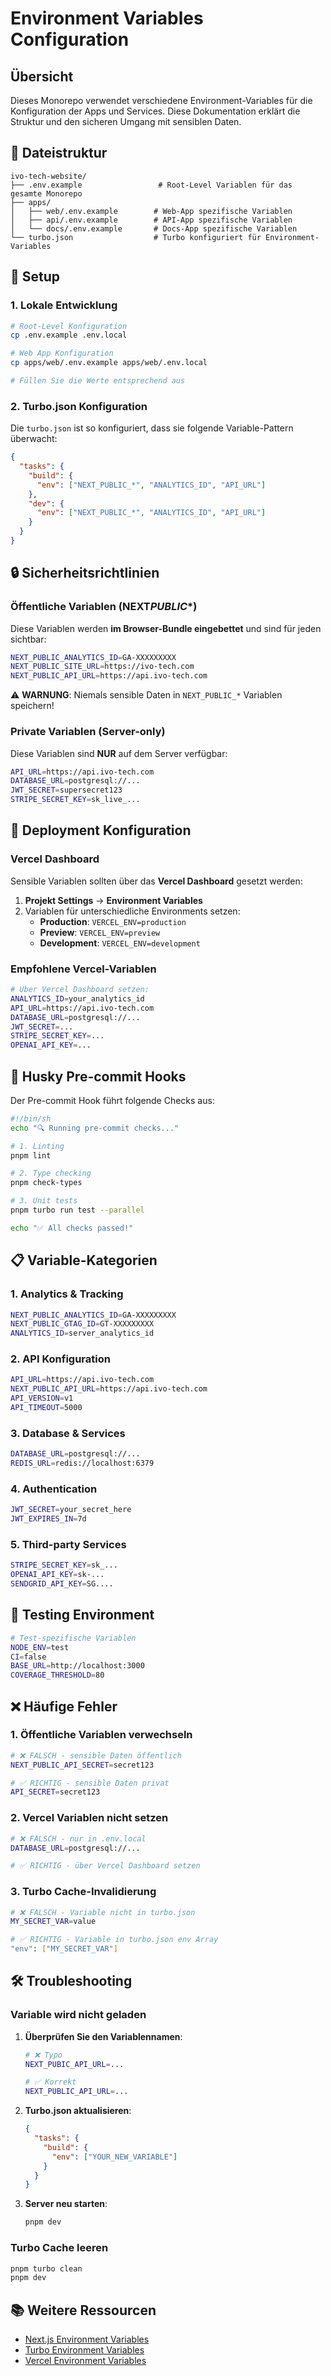 # Environment Variables Configuration

## Übersicht

Dieses Monorepo verwendet verschiedene Environment-Variables für die Konfiguration der Apps und Services. Diese Dokumentation erklärt die Struktur und den sicheren Umgang mit sensiblen Daten.

## 📁 Dateistruktur

```
ivo-tech-website/
├── .env.example                 # Root-Level Variablen für das gesamte Monorepo
├── apps/
│   ├── web/.env.example        # Web-App spezifische Variablen
│   ├── api/.env.example        # API-App spezifische Variablen
│   └── docs/.env.example       # Docs-App spezifische Variablen
└── turbo.json                  # Turbo konfiguriert für Environment-Variables
```

## 🔧 Setup

### 1. Lokale Entwicklung

```bash
# Root-Level Konfiguration
cp .env.example .env.local

# Web App Konfiguration
cp apps/web/.env.example apps/web/.env.local

# Füllen Sie die Werte entsprechend aus
```

### 2. Turbo.json Konfiguration

Die `turbo.json` ist so konfiguriert, dass sie folgende Variable-Pattern überwacht:

```json
{
  "tasks": {
    "build": {
      "env": ["NEXT_PUBLIC_*", "ANALYTICS_ID", "API_URL"]
    },
    "dev": {
      "env": ["NEXT_PUBLIC_*", "ANALYTICS_ID", "API_URL"]
    }
  }
}
```

## 🔒 Sicherheitsrichtlinien

### Öffentliche Variablen (NEXT*PUBLIC*\*)

Diese Variablen werden **im Browser-Bundle eingebettet** und sind für jeden sichtbar:

```bash
NEXT_PUBLIC_ANALYTICS_ID=GA-XXXXXXXXX
NEXT_PUBLIC_SITE_URL=https://ivo-tech.com
NEXT_PUBLIC_API_URL=https://api.ivo-tech.com
```

⚠️ **WARNUNG**: Niemals sensible Daten in `NEXT_PUBLIC_*` Variablen speichern!

### Private Variablen (Server-only)

Diese Variablen sind **NUR** auf dem Server verfügbar:

```bash
API_URL=https://api.ivo-tech.com
DATABASE_URL=postgresql://...
JWT_SECRET=supersecret123
STRIPE_SECRET_KEY=sk_live_...
```

## 🚀 Deployment Konfiguration

### Vercel Dashboard

Sensible Variablen sollten über das **Vercel Dashboard** gesetzt werden:

1. **Projekt Settings** → **Environment Variables**
2. Variablen für unterschiedliche Environments setzen:
   - **Production**: `VERCEL_ENV=production`
   - **Preview**: `VERCEL_ENV=preview`
   - **Development**: `VERCEL_ENV=development`

### Empfohlene Vercel-Variablen

```bash
# Über Vercel Dashboard setzen:
ANALYTICS_ID=your_analytics_id
API_URL=https://api.ivo-tech.com
DATABASE_URL=postgresql://...
JWT_SECRET=...
STRIPE_SECRET_KEY=...
OPENAI_API_KEY=...
```

## 🔄 Husky Pre-commit Hooks

Der Pre-commit Hook führt folgende Checks aus:

```bash
#!/bin/sh
echo "🔍 Running pre-commit checks..."

# 1. Linting
pnpm lint

# 2. Type checking
pnpm check-types

# 3. Unit tests
pnpm turbo run test --parallel

echo "✅ All checks passed!"
```

## 📋 Variable-Kategorien

### 1. **Analytics & Tracking**

```bash
NEXT_PUBLIC_ANALYTICS_ID=GA-XXXXXXXXX
NEXT_PUBLIC_GTAG_ID=GT-XXXXXXXXX
ANALYTICS_ID=server_analytics_id
```

### 2. **API Konfiguration**

```bash
API_URL=https://api.ivo-tech.com
NEXT_PUBLIC_API_URL=https://api.ivo-tech.com
API_VERSION=v1
API_TIMEOUT=5000
```

### 3. **Database & Services**

```bash
DATABASE_URL=postgresql://...
REDIS_URL=redis://localhost:6379
```

### 4. **Authentication**

```bash
JWT_SECRET=your_secret_here
JWT_EXPIRES_IN=7d
```

### 5. **Third-party Services**

```bash
STRIPE_SECRET_KEY=sk_...
OPENAI_API_KEY=sk-...
SENDGRID_API_KEY=SG....
```

## 🧪 Testing Environment

```bash
# Test-spezifische Variablen
NODE_ENV=test
CI=false
BASE_URL=http://localhost:3000
COVERAGE_THRESHOLD=80
```

## ❌ Häufige Fehler

### 1. **Öffentliche Variablen verwechseln**

```bash
# ❌ FALSCH - sensible Daten öffentlich
NEXT_PUBLIC_API_SECRET=secret123

# ✅ RICHTIG - sensible Daten privat
API_SECRET=secret123
```

### 2. **Vercel Variablen nicht setzen**

```bash
# ❌ FALSCH - nur in .env.local
DATABASE_URL=postgresql://...

# ✅ RICHTIG - über Vercel Dashboard setzen
```

### 3. **Turbo Cache-Invalidierung**

```bash
# ❌ FALSCH - Variable nicht in turbo.json
MY_SECRET_VAR=value

# ✅ RICHTIG - Variable in turbo.json env Array
"env": ["MY_SECRET_VAR"]
```

## 🛠️ Troubleshooting

### Variable wird nicht geladen

1. **Überprüfen Sie den Variablennamen**:

   ```bash
   # ❌ Typo
   NEXT_PUBIC_API_URL=...

   # ✅ Korrekt
   NEXT_PUBLIC_API_URL=...
   ```

2. **Turbo.json aktualisieren**:

   ```json
   {
     "tasks": {
       "build": {
         "env": ["YOUR_NEW_VARIABLE"]
       }
     }
   }
   ```

3. **Server neu starten**:
   ```bash
   pnpm dev
   ```

### Turbo Cache leeren

```bash
pnpm turbo clean
pnpm dev
```

## 📚 Weitere Ressourcen

- [Next.js Environment Variables](https://nextjs.org/docs/app/building-your-application/configuring/environment-variables)
- [Turbo Environment Variables](https://turbo.build/repo/docs/core-concepts/monorepos/configuring-workspaces#environment-variables)
- [Vercel Environment Variables](https://vercel.com/docs/projects/environment-variables)
